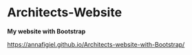 # Architects-Website

**My website with Bootstrap**

https://annafigiel.github.io/Architects-website-with-Bootstrap/
